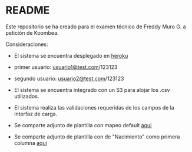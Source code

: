 # README

Este repositorio se ha creado para el examen técnico de Freddy Muro G. a petición de Koombea.

Consideraciones:

* El sistema se encuentra desplegado en [heroku](https://testimportcontact.herokuapp.com/)
 * primer usuario: usuario1@test.com/123123
 * segundo usuario: usuario2@test.com/123123

* El sistema se encuentra integrado con un S3 para alojar los .csv utilizados.

* El sistema realiza las validaciones requeridas de los campos de la interfaz de carga.

* Se comparte adjunto de plantilla con mapeo default [aqui](/contactos_example.csv)

* Se comparte adjunto de plantilla con de "Nacimiento" como primera columna [aqui](/contactos_map2.csv)
